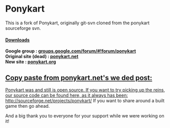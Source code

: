 Ponykart
========
This is a fork of Ponykart, originally git-svn cloned from the ponykart sourceforge svn.


<h4><a href="http://github.com/Ponykart/PonyKart/releases">Downloads</a></h4>

<b>Google group : <a href="https://groups.google.com/forum/#!forum/ponykart">groups.google.com/forum/#!forum/ponykart</a><br/>
Original site (dead) : <a href="http://ponykart.net">ponykart.net</a><br/>
New site : <a href="http://ponykart.org">ponykart.org</b>



Copy paste from ponykart.net's we ded post:
---
Ponykart was and still is open source. If you want to try picking up the reins, our source code can be found here, as it always has been: http://sourceforge.net/projects/ponykart/
If you want to share around a built game then go ahead.

And a big thank you to everyone for your support while we were working on it!

